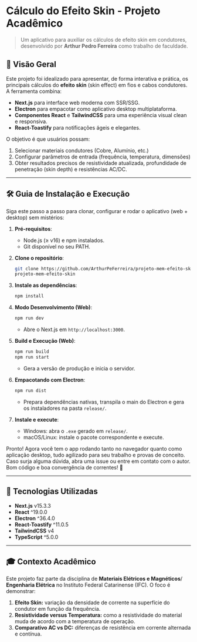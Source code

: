 # Cálculo do Efeito Skin - Projeto Acadêmico

> Um aplicativo para auxiliar os cálculos de efeito skin em condutores, desenvolvido por **Arthur Pedro Ferreira** como trabalho de faculdade.


## 🚀 Visão Geral

Este projeto foi idealizado para apresentar, de forma interativa e prática, os principais cálculos do **efeito skin** (skin effect) em fios e cabos condutores. A ferramenta combina:

* **Next.js** para interface web moderna com SSR/SSG.
* **Electron** para empacotar como aplicativo desktop multiplataforma.
* **Componentes React** e **TailwindCSS** para uma experiência visual clean e responsiva.
* **React-Toastify** para notificações ágeis e elegantes.

O objetivo é que usuários possam:

1. Selecionar materiais condutores (Cobre, Alumínio, etc.)
2. Configurar parâmetros de entrada (frequência, temperatura, dimensões)
3. Obter resultados precisos de resistividade atualizada, profundidade de penetração (skin depth) e resistências AC/DC.

---

## 🛠️ Guia de Instalação e Execução

Siga este passo a passo para clonar, configurar e rodar o aplicativo (web + desktop) sem mistérios:

1. **Pré-requisitos**:
   - Node.js (≥ v16) e npm instalados.
   - Git disponível no seu PATH.

2. **Clone o repositório**:
   ```bash
   git clone https://github.com/ArthurPeFerreira/projeto-mem-efeito-skin
   projeto-mem-efeito-skin
   ```

3. **Instale as dependências**:
   ```bash
   npm install
   ```

4. **Modo Desenvolvimento (Web)**:
   ```bash
   npm run dev
   ```
   - Abre o Next.js em `http://localhost:3000`.

5. **Build e Execução (Web)**:
   ```bash
   npm run build
   npm run start
   ```
   - Gera a versão de produção e inicia o servidor.

6. **Empacotando com Electron**:
   ```bash
   npm run dist
   ```
   - Prepara dependências nativas, transpila o main do Electron e gera os instaladores na pasta `release/`.

7. **Instale e execute**:
   - Windows: abra o `.exe` gerado em `release/`.
   - macOS/Linux: instale o pacote correspondente e execute.

Pronto! Agora você tem o app rodando tanto no navegador quanto como aplicação desktop, tudo agilizado para seu trabalho e provas de conceito. Caso surja alguma dúvida, abra uma issue ou entre em contato com o autor. Bom código e boa convergência de correntes! 🚀

---

## 🧰 Tecnologias Utilizadas

* **Next.js** v15.3.3
* **React** ^19.0.0
* **Electron** ^36.4.0
* **React-Toastify** ^11.0.5
* **TailwindCSS** v4
* **TypeScript** ^5.0.0

---

## 🎓 Contexto Acadêmico

Este projeto faz parte da disciplina de **Materiais Elétricos e Magnéticos**/ **Engenharia Elétrica** no Instituto Federal Catarinense (IFC). O foco é demonstrar:

1. **Efeito Skin:** variação da densidade de corrente na superfície do condutor em função da frequência.
2. **Resistividade versus Temperatura:** como a resistividade do material muda de acordo com a temperatura de operação.
3. **Comparativo AC vs DC:** diferenças de resistência em corrente alternada e contínua.